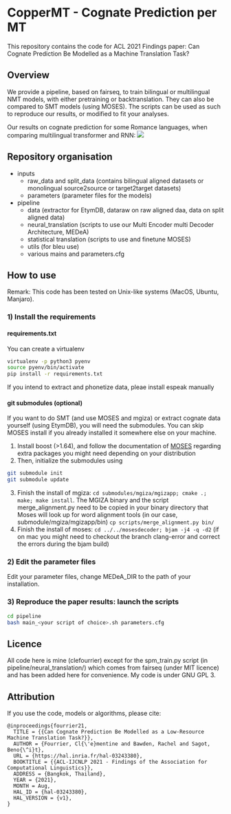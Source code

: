 # CopperMT - Cognate Prediction per MT
This repository contains the code for ACL 2021 Findings paper: Can Cognate Prediction Be Modelled as a Machine Translation Task?

## Overview
We provide a pipeline, based on fairseq, to train bilingual or multilingual NMT models, with either pretraining or backtranslation. They can also be compared to SMT models (using MOSES). The scripts can be used as such to reproduce our results, or modified to fit your analyses.

Our results on cognate prediction for some Romance languages, when comparing multilingual transformer and RNN:
![](https://clefourrier.github.io/img/papers/ACL2021.png)

## Repository organisation
- inputs
   - raw_data and split_data (contains bilingual aligned datasets or monolingual source2source or target2target datasets)
   - parameters (parameter files for the models)
- pipeline
   - data (extractor for EtymDB, dataraw on raw aligned daa, data on split aligned data)
   - neural_translation (scripts to use our Multi Encoder multi Decoder Architecture, MEDeA) 
   - statistical translation (scripts to use and finetune MOSES)
   - utils (for bleu use)
   - various mains and parameters.cfg

## How to use
Remark: This code has been tested on Unix-like systems (MacOS, Ubuntu, Manjaro).

### 1) Install the requirements
#### requirements.txt
You can create a virtualenv
```bash 
virtualenv -p python3 pyenv
source pyenv/bin/activate
pip install -r requirements.txt
```
If you intend to extract and phonetize data, pleae install espeak manually

#### git submodules (optional)
If you want to do SMT (and use MOSES and mgiza) or extract cognate data yourself (using EtymDB), you will need the submodules. You can skip MOSES install if you already installed it somewhere else on your machine.

1) Install boost (>1.64), and follow the documentation of [MOSES](https://www.statmt.org/moses/?n=Development.GetStarted) regarding extra packages you might need depending on your distribution
2) Then, initialize the submodules using
```bash
git submodule init
git submodule update
```
3) Finish the install of mgiza: `cd submodules/mgiza/mgizapp; cmake .; make; make install`. The MGIZA binary and the script merge_alignment.py need to be copied in your binary directory that Moses will look up for word alignment tools (in our case, submodule/mgiza/mgizapp/bin) `cp scripts/merge_alignment.py bin/`
4) Finish the install of moses: `cd ../../mosesdecoder; bjam -j4 -q -d2` (if on mac you might need to checkout the branch clang-error and correct the errors during the bjam build)

### 2) Edit the parameter files
Edit your parameter files, change MEDeA_DIR to the path of your installation.

### 3) Reproduce the paper results: launch the scripts
```bash
cd pipeline
bash main_<your script of choice>.sh parameters.cfg
```

## Licence
All code here is mine (clefourrier) except for the spm_train.py script
(in pipeline/neural_translation/) which comes from fairseq (under
MIT licence) and has been added here for convenience. My code is under GNU GPL 3.

## Attribution
If you use the code, models or algorithms, please cite:
```
@inproceedings{fourrier21,
  TITLE = {{Can Cognate Prediction Be Modelled as a Low-Resource Machine Translation Task?}},
  AUTHOR = {Fourrier, Cl{\'e}mentine and Bawden, Rachel and Sagot, Beno{\^i}t},
  URL = {https://hal.inria.fr/hal-03243380},
  BOOKTITLE = {{ACL-IJCNLP 2021 - Findings of the Association for Computational Linguistics}},
  ADDRESS = {Bangkok, Thailand},
  YEAR = {2021},
  MONTH = Aug,
  HAL_ID = {hal-03243380},
  HAL_VERSION = {v1},
}

```
